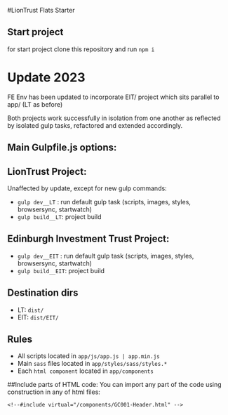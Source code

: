 #LionTrust Flats Starter

## Start project
for start project clone this repository and run ```npm i```

# Update 2023

FE Env has been updated to incorporate EIT/ project which sits parallel to app/ (LT as before)

Both projects work successfully in isolation from one another as reflected by isolated
gulp tasks, refactored and extended accordingly.

## Main Gulpfile.js options:

## LionTrust Project:

Unaffected by update, except for new gulp commands:

* ```gulp dev__LT``` : run default gulp task (scripts, images, styles, browsersync, startwatch)
* ```gulp build__LT```: project build


## Edinburgh Investment Trust Project:

* ```gulp dev__EIT``` : run default gulp task (scripts, images, styles, browsersync, startwatch)
* ```gulp build__EIT```: project build

## Destination dirs

* LT: ```dist/``` 
* EIT: ```dist/EIT/``` 


## Rules
* All scripts located in ```app/js/app.js | app.min.js```
* Main ```sass``` files located in ```app/styles/sass/styles.*```
* Each ```html component``` located in ```app/components```

##Include parts of HTML code:
 You can import any part of the code using construction in any of html files:

 `<!--#include virtual="/components/GC001-Header.html" -->`